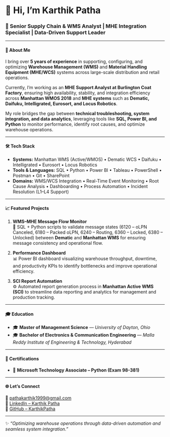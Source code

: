 # 👋 Hi, I’m Karthik Patha  

### 🎯 Senior Supply Chain & WMS Analyst | MHE Integration Specialist | Data-Driven Support Leader  

---

#### 🧠 About Me  
I bring over **5 years of experience** in supporting, configuring, and optimizing **Warehouse Management (WMS)** and **Material Handling Equipment (MHE/WCS)** systems across large-scale distribution and retail operations.  

Currently, I’m working as an **MHE Support Analyst at Burlington Coat Factory**, ensuring high availability, stability, and integration efficiency across **Manhattan WMOS 2018** and **MHE systems** such as **Dematic, Daifuku, Intelligrated, Eurosort, and Locus Robotics**.  

My role bridges the gap between **technical troubleshooting, system integration, and data analytics**, leveraging tools like **SQL, Power BI, and Python** to monitor performance, identify root causes, and optimize warehouse operations.

---

#### 🛠️ Tech Stack  

- **Systems:** Manhattan WMS (Active/WMOS) • Dematic WCS • Daifuku • Intelligrated • Eurosort • Locus Robotics  
- **Tools & Languages:** SQL • Python • Power BI • Tableau • PowerShell • Postman • Git • SharePoint  
- **Domains:** WMS/WCS Integration • Real-Time Event Monitoring • Root Cause Analysis • Dashboarding • Process Automation • Incident Resolution (L1–L4 Support)  

---

#### 📈 Featured Projects  

1. **WMS–MHE Message Flow Monitor**  
   🧩 SQL + Python scripts to validate message states (6120 – oLPN Canceled, 6180 – Packed oLPN, 6240 – Routing, 6360 – Locked, 6380 – Unlocked) between **Dematic** and **Manhattan WMS** for ensuring message consistency and operational flow.

2. **Performance Dashboard**  
   📊 Power BI dashboard visualizing warehouse throughput, downtime, and productivity KPIs to identify bottlenecks and improve operational efficiency.

3. **SCI Report Automation**  
   ⚙️ Automated report generation process in **Manhattan Active WMS (SCI)** to streamline data reporting and analytics for management and production tracking.

---

#### 🎓 Education  

- 🎓 **Master of Management Science** — *University of Dayton, Ohio*  
- 🎓 **Bachelor of Electronics & Communication Engineering** — *Malla Reddy Institute of Engineering & Technology, Hyderabad*  

---

#### 🏅 Certifications  

- 🧾 **Microsoft Technology Associate – Python (Exam 98-381)**  

---

#### 🌐 Let’s Connect  

📧 [pathakarthik1999@gmail.com](mailto:pathakarthik1999@gmail.com)  
💼 [LinkedIn – Karthik Patha](https://www.linkedin.com/in/karthik-patha-0a7a07285/)  
🐙 [GitHub – KarthikPatha](https://github.com/KarthikPatha)  

---

✨ *“Optimizing warehouse operations through data-driven automation and seamless system integration.”*  
